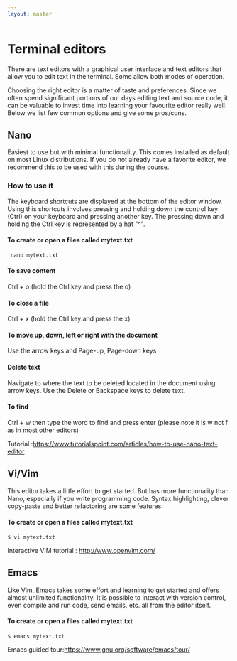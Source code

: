 ```yaml
---
layout: master
---
```


# Terminal editors

There are text editors with a graphical user interface and text editors that
allow you to edit text in the terminal. Some allow both modes of operation.

Choosing the right editor is a matter of taste and preferences. Since we often
spend significant portions of our days editing text and source code, it can be
valuable to invest time into learning your favourite editor really well. Below
we list few common options and give some pros/cons.


## Nano

Easiest to use but with minimal functionality. This comes installed as default
on most Linux distributions.  If you do not already have a favorite editor, we
recommend this to be used with this during the course.


### How to use it

The keyboard shortcuts are displayed at the bottom of the editor window. Using
this shortcuts involves pressing and holding down the control key (Ctrl) on
your keyboard and pressing another key. The pressing down and holding the Ctrl
key is represented by a hat "^".

#### To create or open a files called mytext.txt

```shell
 nano mytext.txt
```

#### To save content

Ctrl + o (hold the Ctrl key and press the o)

#### To close a file

Ctrl + x (hold the Ctrl key and press the x)

#### To move up, down, left or right with the document

Use the arrow keys and Page-up, Page-down keys

#### Delete text

Navigate to where the text to be deleted located in the document using arrow keys. Use the Delete or Backspace keys to delete text.

#### To find

Ctrl + w then type the word to find and press enter (please note it is w not f as in most other editors)

Tutorial :https://www.tutorialspoint.com/articles/how-to-use-nano-text-editor


## Vi/Vim

This editor takes a little effort to get started. But has more functionality
than Nano, especially if you write programming code. Syntax highlighting,
clever copy-paste and better refactoring are some features.

#### To create or open a files called mytext.txt

```shell
$ vi mytext.txt
```
Interactive VIM tutorial : http://www.openvim.com/


## Emacs

Like Vim, Emacs takes some effort and learning to get started and offers almost unlimited
functionality. It is possible to interact with version control, even compile and run code,
send emails, etc. all from the editor itself.

#### To create or open a files called mytext.txt

```shell
$ emacs mytext.txt
```
Emacs guided tour:https://www.gnu.org/software/emacs/tour/
